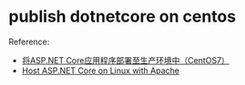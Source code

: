 
# publish dotnetcore on centos
Reference:
- [将ASP.NET Core应用程序部署至生产环境中（CentOS7）](https://www.cnblogs.com/ants/p/5732337.html)
- [Host ASP.NET Core on Linux with Apache](https://docs.microsoft.com/en-us/aspnet/core/host-and-deploy/linux-apache?view=aspnetcore-2.1&tabs=aspnetcore2x)

